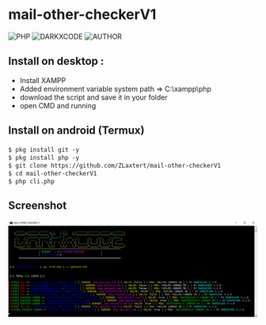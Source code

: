 # mail-other-checkerV1
![PHP](https://img.shields.io/badge/language-PHP-blue.svg)
![DARKXCODE](https://img.shields.io/badge/Team-DARKXCODE-black)
![AUTHOR](https://img.shields.io/badge/Author-Zlaxtert-orange)

## Install on desktop : 
- Install XAMPP
- Added environment variable system path => C:\xampp\php
- download the script and save it in your folder
- open CMD and running

## Install on android (Termux)
    $ pkg install git -y
    $ pkg install php -y
    $ git clone https://github.com/ZLaxtert/mail-other-checkerV1
    $ cd mail-other-checkerV1
    $ php cli.php

## Screenshot
<img src="https://github.com/ZLaxtert/mail-other-checkerV1/blob/main/ress.png">


